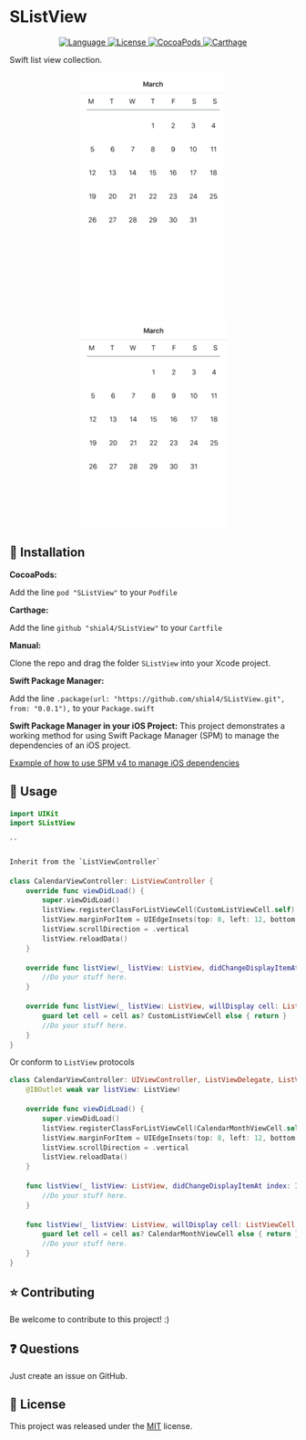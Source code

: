 # SListView

<p align="center">
    <a href="http://swift.org">
        <img src="https://img.shields.io/badge/Swift-4.0-brightgreen.svg" alt="Language" />
        </a>
        <a href="https://raw.githubusercontent.com/shial4/SLazeKit/master/LICENSE">
            <img src="https://img.shields.io/badge/license-MIT-blue.svg" alt="License" />
        </a>
        <a href="https://cocoapods.org/pods/SListView">
            <img src="https://img.shields.io/cocoapods/v/SListView.svg" alt="CocoaPods" />
        </a>
        <a href="https://github.com/Carthage/Carthage">
            <img src="https://img.shields.io/badge/carthage-compatible-4BC51D.svg?style=flat" alt="Carthage" />
        </a>
</p>

Swift list view collection.

<p align="center">
<img src="Content/SListViewV.gif">
<img src="Content/SListViewH.gif">
</p>

## 🔧 Installation

**CocoaPods:**

Add the line `pod "SListView"` to your `Podfile`

**Carthage:**

Add the line `github "shial4/SListView"` to your `Cartfile`

**Manual:**

Clone the repo and drag the folder `SListView` into your Xcode project.

**Swift Package Manager:**

Add the line `.package(url: "https://github.com/shial4/SListView.git", from: "0.0.1"),` to your `Package.swift`

**Swift Package Manager in your iOS Project:**
This project demonstrates a working method for using Swift Package Manager (SPM) to manage the dependencies of an iOS project.

<a href="https://github.com/j-channings/swift-package-manager-ios">Example of how to use SPM v4 to manage iOS dependencies</a>

## 💊 Usage

```swift
import UIKit
import SListView

``

Inherit from the `ListViewController`

class CalendarViewController: ListViewController {
    override func viewDidLoad() {
        super.viewDidLoad()
        listView.registerClassForListViewCell(CustomListViewCell.self)
        listView.marginForItem = UIEdgeInsets(top: 8, left: 12, bottom: 8, right: 12)
        listView.scrollDirection = .vertical
        listView.reloadData()
    }
    
    override func listView(_ listView: ListView, didChangeDisplayItemAt index: Int, with offset: Int) {
        //Do your stuff here.
    }
    
    override func listView(_ listView: ListView, willDisplay cell: ListViewCell, at index: Int, with offset: Int) {
        guard let cell = cell as? CustomListViewCell else { return }
        //Do your stuff here.
    }
}
```

Or conform to `ListView` protocols

```swift
class CalendarViewController: UIViewController, ListViewDelegate, ListViewDatasource {
    @IBOutlet weak var listView: ListView!
    
    override func viewDidLoad() {
        super.viewDidLoad()
        listView.registerClassForListViewCell(CalendarMonthViewCell.self)
        listView.marginForItem = UIEdgeInsets(top: 8, left: 12, bottom: 8, right: 12)
        listView.scrollDirection = .vertical
        listView.reloadData()
    }
    
    func listView(_ listView: ListView, didChangeDisplayItemAt index: Int, with offset: Int) {
        //Do your stuff here.
    }
    
    func listView(_ listView: ListView, willDisplay cell: ListViewCell, at index: Int, with offset: Int) {
        guard let cell = cell as? CalendarMonthViewCell else { return }
        //Do your stuff here.
    }
}
```

## ⭐ Contributing

Be welcome to contribute to this project! :)

## ❓ Questions

Just create an issue on GitHub.

## 📝 License

This project was released under the [MIT](LICENSE) license.
